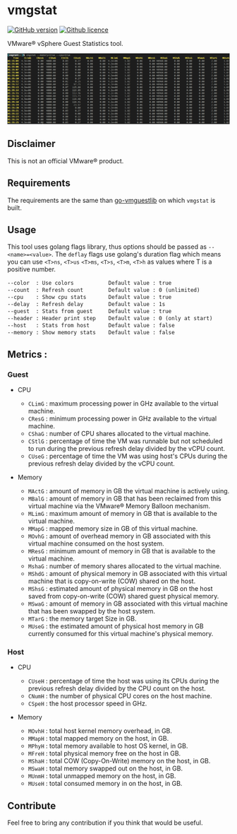 # vmgstat

[![GitHub version](https://img.shields.io/github/release/xlucas/vmgstat.svg)](https://github.com/xlucas/vmgstat/releases/tag/v1.2.0)
[![Github licence](https://img.shields.io/github/license/xlucas/vmgstat.svg)](LICENSE)

VMware® vSphere Guest Statistics tool.

![ScreenShort](screenshot.png)

## Disclaimer
This is not an official VMware® product.

## Requirements
The requirements are the same than [go-vmguestlib](https://github.com/xlucas/go-vmguestlib) on which `vmgstat` is built.

## Usage
This tool uses golang flags library, thus options should be passed as `--<name>=<value>`. The `deflay` flags use golang's duration flag which means you can use `<T>ns`, `<T>us` `<T>ms`, `<T>s`, `<T>m`, `<T>h` as values where T is a positive number.

```
--color  : Use colors           Default value : true
--count  : Refresh count        Default value : 0 (unlimited)
--cpu    : Show cpu stats       Default value : true
--delay  : Refresh delay        Default value : 1s
--guest  : Stats from guest     Default value : true
--header : Header print step    Default value : 0 (only at start)
--host   : Stats from host      Default value : false
--memory : Show memory stats    Default value : false
```

## Metrics :

### Guest

* CPU
  * `CLimG` : maximum processing power in GHz available to the virtual machine.
  * `CResG` : minimum processing power in GHz available to the virtual machine.
  * `CShaG` : number of CPU shares allocated to the virtual machine.
  * `CStlG` : percentage of time the VM was runnable but not scheduled to run during the previous refresh delay divided by the vCPU count.
  * `CUseG` : percentage of time the VM was using host's CPUs during the previous refresh delay divided by the vCPU count.

* Memory
  * `MActG` : amount of memory in GB the virtual machine is actively using.
  * `MBalG` : amount of memory in GB that has been reclaimed from this virtual machine via the VMware® Memory Balloon mechanism.
  * `MLimG` : maximum amount of memory in GB that is available to the virtual machine.
  * `MMapG` : mapped memory size in GB of this virtual machine.
  * `MOvhG` : amount of overhead memory in GB associated with this virtual machine consumed on the host system.
  * `MResG` : minimum amount of memory in GB that is available to the virtual machine.
  * `MshaG` : number of memory shares allocated to the virtual machine.
  * `MShdG` : amount of physical memory in GB associated with this virtual machine that is copy-on-write (COW) shared on the host.
  * `MShsG` : estimated amount of physical memory in GB on the host saved from copy-on-write (COW) shared guest physical memory.
  * `MSwaG` : amount of memory in GB associated with this virtual machine that has been swapped by the host system.
  * `MTarG` : the memory target Size in GB.
  * `MUseG` : the estimated amount of physical host memory in GB currently consumed for this virtual machine's physical memory.

### Host
* CPU
  * `CUseH` : percentage of time the host was using its CPUs during the previous refresh delay divided by the CPU count on the host.
  * `CNumH` : the number of physical CPU cores on the host machine.
  * `CSpeH` : the host processor speed in GHz.

* Memory
  * `MOvhH` : total host kernel memory overhead, in GB.
  * `MMapH` : total mapped memory on the host, in GB.
  * `MPhyH` : total memory available to host OS kernel, in GB.
  * `MFreH` : total physical memory free on the host in GB.
  * `MShaH` : total COW (Copy-On-Write) memory on the host, in GB.
  * `MSwaH` : total memory swapped out on the host, in GB.
  * `MUnmH` : total unmapped memory on the host, in GB.
  * `MUseH` : total consumed memory in on the host, in GB.

## Contribute

Feel free to bring any contribution if you think that would be useful.
